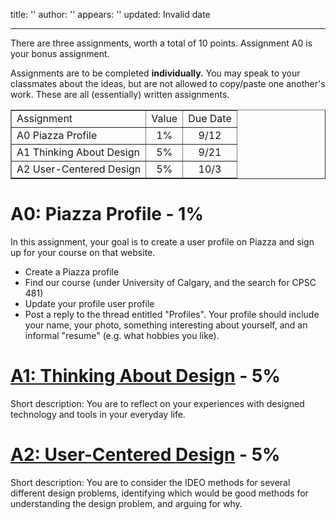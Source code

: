 title: ''
author: ''
appears: ''
updated: Invalid date

---

There are three assignments, worth a total of 10 points. Assignment A0 is your bonus assignment.

Assignments are to be completed **individually.** You may speak to your classmates about the ideas, but are not allowed to copy/paste one another's work. These are all (essentially) written assignments.

<table border="1"><tr><td>Assignment</td><td align="center">Value</td><td align="center">Due Date</td></tr>
<tr><td align="left">A0 Piazza Profile</td><td align="center">1%</td><td align="center">9/12</td></tr>
<tr><td align="left">A1 Thinking About Design</td><td align="center">5%</td><td align="center">9/21</td></tr>
<tr><td align="left">A2 User-Centered Design</td><td align="center">5%</td><td align="center">10/3</td></tr>
</table>

# A0: Piazza Profile - 1%

In this assignment, your goal is to create a user profile on Piazza and sign up for your course on that website.

* Create a Piazza profile
* Find our course (under University of Calgary, and the search for CPSC 481)
* Update your profile user profile
* Post a reply to the thread entitled "Profiles". Your profile should include your name, your photo, something interesting about yourself, and an informal "resume" (e.g. what hobbies you like).

# [A1: Thinking About Design](1.md) - 5%

Short description: You are to reflect on your experiences with designed technology and tools in your everyday life.

# [A2: User-Centered Design](2.md) - 5%

Short description: You are to consider the IDEO methods for several different design problems, identifying which would be good methods for understanding the design problem, and arguing for why.
